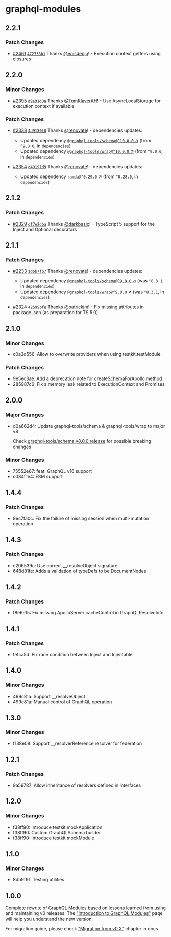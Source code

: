 # graphql-modules

## 2.2.1

### Patch Changes

- [#2461](https://github.com/Urigo/graphql-modules/pull/2461) [`472733b1`](https://github.com/Urigo/graphql-modules/commit/472733b1b3b2f2b89ccc34f3e5093b16d082f13d) Thanks [@enisdenjo](https://github.com/enisdenjo)! - Execution context getters using closures

## 2.2.0

### Minor Changes

- [#2395](https://github.com/Urigo/graphql-modules/pull/2395) [`d9e91d0a`](https://github.com/Urigo/graphql-modules/commit/d9e91d0a972bce633e3d7f4fe9234880aefae839) Thanks [@TomKlaverAH](https://github.com/TomKlaverAH)! - Use AsyncLocalStorage for execution context if available

### Patch Changes

- [#2338](https://github.com/Urigo/graphql-modules/pull/2338) [`4d9150f0`](https://github.com/Urigo/graphql-modules/commit/4d9150f0f46db32fe35259c74caabe6b36d8a13b) Thanks [@renovate](https://github.com/apps/renovate)! - dependencies updates:

  - Updated dependency [`@graphql-tools/schema@^10.0.0` ↗︎](https://www.npmjs.com/package/@graphql-tools/schema/v/10.0.0) (from `^9.0.0`, in `dependencies`)
  - Updated dependency [`@graphql-tools/wrap@^10.0.0` ↗︎](https://www.npmjs.com/package/@graphql-tools/wrap/v/10.0.0) (from `^9.0.0`, in `dependencies`)

- [#2354](https://github.com/Urigo/graphql-modules/pull/2354) [`d49191d9`](https://github.com/Urigo/graphql-modules/commit/d49191d9a692023ce35877f2b4ddc9024bfe9da0) Thanks [@renovate](https://github.com/apps/renovate)! - dependencies updates:
  - Updated dependency [`ramda@^0.29.0` ↗︎](https://www.npmjs.com/package/ramda/v/0.29.0) (from `^0.28.0`, in `dependencies`)

## 2.1.2

### Patch Changes

- [#2329](https://github.com/Urigo/graphql-modules/pull/2329) [`df7e2dba`](https://github.com/Urigo/graphql-modules/commit/df7e2dbab4b52ffb24010faa6717f17b24a18cf0) Thanks [@darkbasic](https://github.com/darkbasic)! - TypeScript 5 support for the Inject and Optional decorators

## 2.1.1

### Patch Changes

- [#2233](https://github.com/Urigo/graphql-modules/pull/2233) [`1d6b7fb7`](https://github.com/Urigo/graphql-modules/commit/1d6b7fb7a7c9021f4a052825a0951ab948ef684f) Thanks [@renovate](https://github.com/apps/renovate)! - dependencies updates:

  - Updated dependency [`@graphql-tools/schema@^9.0.0` ↗︎](https://www.npmjs.com/package/@graphql-tools/schema/v/^9.0.0) (was `^8.3.1`, in `dependencies`)
  - Updated dependency [`@graphql-tools/wrap@^9.0.0` ↗︎](https://www.npmjs.com/package/@graphql-tools/wrap/v/^9.0.0) (was `^8.3.1`, in `dependencies`)

- [#2324](https://github.com/Urigo/graphql-modules/pull/2324) [`42599bfe`](https://github.com/Urigo/graphql-modules/commit/42599bfe2d5c19151f840d3fa05ed6fa00a5c487) Thanks [@patrickjm](https://github.com/patrickjm)! - Fix missing attributes in package.json (as preparation for TS 5.0)

## 2.1.0

### Minor Changes

- c0a3d556: Allow to overwrite providers when using testkit.testModule

### Patch Changes

- 9e5ec3ae: Add a deprecation note for createSchemaForApollo method
- 285987c6: Fix a memory leak related to ExecutionContext and Promises

## 2.0.0

### Major Changes

- d0a662d4: Update graphql-tools/schema & graphql-tools/wrap to major v8

  Check [graphql-tools/schema v8.0.0 release](https://github.com/ardatan/graphql-tools/releases/tag/%40graphql-tools%2Fschema%408.0.0) for possible breaking changes

### Minor Changes

- 75552e67: feat: GraphQL v16 support
- c084f1e4: ESM support

## 1.4.4

### Patch Changes

- 9ec7fa0c: Fix the failure of missing session when multi-mutation operation

## 1.4.3

### Patch Changes

- e206539c: Use correct \_\_resolveObject signature
- 648d81fe: Adds a validation of typeDefs to be DocumentNodes

## 1.4.2

### Patch Changes

- f8e6e15: Fix missing ApolloServer cacheControl in GraphQLResolveInfo

## 1.4.1

### Patch Changes

- fefca5d: Fix race condition between Inject and Injectable

## 1.4.0

### Minor Changes

- 499c81a: Support \_\_resolveObject
- 499c81a: Manual control of GraphQL operation

## 1.3.0

### Minor Changes

- f138e08: Support \_\_resolverReference resolver for federation

## 1.2.1

### Patch Changes

- 9a59787: Allow inheritance of resolvers defined in interfaces

## 1.2.0

### Minor Changes

- f38ff90: Introduce testkit.mockApplication
- f38ff90: Custom GraphQLSchema builder
- f38ff90: Introduce testkit.mockModule

## 1.1.0

### Minor Changes

- 8db9f91: Testing utilities

## 1.0.0

Complete rewrite of GraphQL Modules based on lessons learned from using and maintaining v0 releases.
The ["Introduction to GraphQL Modules"](https://graphql-modules.com/docs) page will help you understand the new version.

For migration guide, please check ["Migration from v0.X"](https://graphql-modules.com/docs/recipes/migration) chapter in docs.
